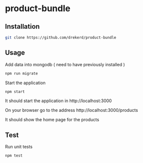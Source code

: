 # product-bundle

## Installation

```bash
git clone https://github.com/drekerd/product-bundle
```

## Usage

Add data into mongodb ( need to have previously installed )
```bash
npm run migrate 
```
Start the application

```bash
npm start
```
It should start the application in http://localhost:3000

On your browser go to the address
http://localhost:3000/products

It should show the home page for the products

## Test
Run unit tests

```bash
npm test
```
